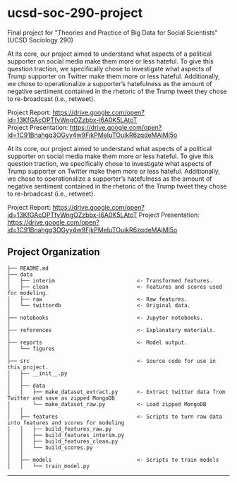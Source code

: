 ucsd-soc-290-project
==============================

Final project for "Theories and Practice of Big Data for Social Scientists" (UCSD Sociology 290)  

At its core, our project aimed to understand what aspects of a political supporter on social media make them more or less hateful. To give this question traction, we specifically chose to investigate what aspects of Trump supporter on Twitter make them more or less hateful. Additionally, we chose to operationalize a supporter’s hatefulness as the amount of negative sentiment contained in the rhetoric of the Trump tweet they chose to re-broadcast (i.e., retweet).  

Project Report: https://drive.google.com/open?id=13KfGAcOPTfvWngOZzbbx-l6A0K5LAtoT  
Project Presentation: https://drive.google.com/open?id=1C91Bnahgq3OGyy4w9FjkPMeIuTOuikR6zqdeMAjMl5o  

At its core, our project aimed to understand what aspects of a political supporter on social media make them more or less hateful. To give this question traction, we specifically chose to investigate what aspects of Trump supporter on Twitter make them more or less hateful. Additionally, we chose to operationalize a supporter’s hatefulness as the amount of negative sentiment contained in the rhetoric of the Trump tweet they chose to re-broadcast (i.e., retweet).

Project Report: https://drive.google.com/open?id=13KfGAcOPTfvWngOZzbbx-l6A0K5LAtoT
Project Presentation: https://drive.google.com/open?id=1C91Bnahgq3OGyy4w9FjkPMeIuTOuikR6zqdeMAjMl5o

Project Organization
------------

    ├── README.md
    ├── data
    │   ├── interim                          <- Transformed features.
    │   ├── clean                            <- Features and scores used for modeling.
    │   ├── raw                              <- Raw features.
    │   └── twitterdb                        <- Original data.
    │
    ├── notebooks                            <- Jupyter notebooks.
    │
    ├── references                           <- Explanatory materials.
    │
    ├── reports                              <- Model output.
    │   └── figures
    │
    ├── src                                  <- Source code for use in this project.
    │   ├── __init__.py
    │   │
    │   ├── data
    │   │   ├── make_dataset_extract.py      <- Extract twitter data from Twitter and save as zipped MongoDB
    │       └── make_dataset_raw.py          <- Load zipped MongoDB
    │   │
    │   ├── features                         <- Scripts to turn raw data into features and scores for modeling
    │   │   ├── build_features_raw.py
    │   │   ├── build_features_interim.py
    │   │   ├── build_features_clean.py 
    │   │   └── build_scores.py
    │   │
    │   ├── models                           <- Scripts to train models
    │   │   └── train_model.py


--------